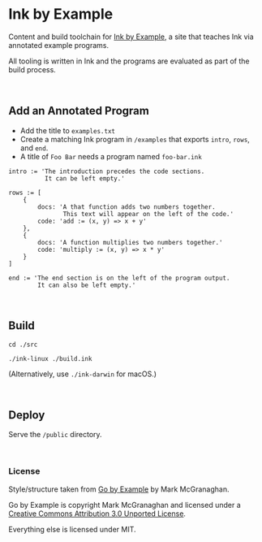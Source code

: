 # Ink by Example

Content and build toolchain for [Ink by Example](https://inkbyexample.com), a site that teaches Ink via annotated example programs.

All tooling is written in Ink and the programs are evaluated as part of the build process.

<br>

## Add an Annotated Program

- Add the title to `examples.txt`
- Create a matching Ink program in `/examples` that exports `intro`, `rows`, and `end`.
- A title of `Foo Bar` needs a program named `foo-bar.ink`

```
intro := 'The introduction precedes the code sections.
          It can be left empty.'

rows := [
    {
        docs: 'A that function adds two numbers together.
               This text will appear on the left of the code.'
        code: 'add := (x, y) => x + y'
    },
    {
        docs: 'A function multiplies two numbers together.'
        code: 'multiply := (x, y) => x * y'
    }
]

end := 'The end section is on the left of the program output.
        It can also be left empty.'
```

<br>

## Build

`cd ./src`

`./ink-linux ./build.ink`

(Alternatively, use `./ink-darwin` for macOS.)

<br>

## Deploy

Serve the `/public` directory.

<br>

### License

Style/structure taken from [Go by Example](https://github.com/mmcgrana/gobyexample) by Mark McGranaghan.

Go by Example is copyright Mark McGranaghan and licensed under a
[Creative Commons Attribution 3.0 Unported License](http://creativecommons.org/licenses/by/3.0/).

Everything else is licensed under MIT.
